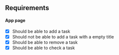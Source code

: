 ## Requirements

#### App page
- [x] Should be able to add a task
- [x] Should not be able to add a task with a empty title
- [x] Should be able to remove a task
- [x] Should be able to check a task
